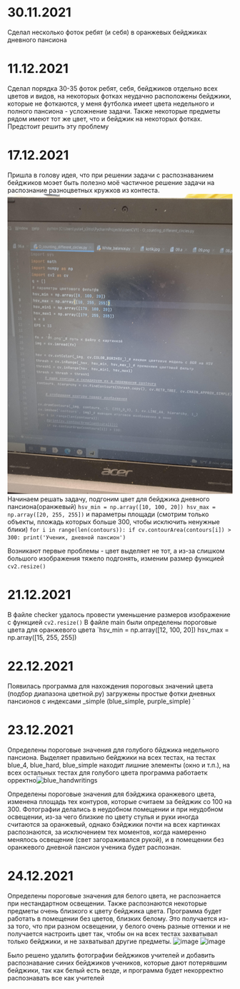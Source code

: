 30.11.2021
==
Сделал несколько фоток ребят (и себя) в оранжевых бейджиках дневного пансиона

11.12.2021
==
Сделал порядка 30-35 фоток ребят, себя, бейджиков отдельно всех цветов и видов, на некоторых фотках неудачно расположены бейджики, которые не фоткаются, у меня футболка имеет цвета недельного и полного пансиона - усложнение задачи. Также некоторые предметы рядом имеют тот же цвет, что и бейджик на некоторых фотках. Предстоит решить эту проблему

17.12.2021
==
Пришла в голову идея, что при решении задачи с распознаванием бейджиков моэет быть полезно моё частичное решение задачи на распознание разноцветных кружков из контеста.
![](photos/screen_of_problem_O.jpg)
Начинаем решать задачу, подгоним цвет для бейджика дневного пансиона(оранжевый)
`hsv_min = np.array([10, 100, 20])
hsv_max = np.array([20, 255, 255])` и параметры площади (смотрим только объекты, пложадь которых больше 300, чтобы исключить ненужные блики)
`for i in range(len(contours)):
    if cv.contourArea(contours[i]) > 300:
        print('Ученик, дневной пансион')`

Возникают первые проблемы - цвет выделяет не тот, а из-за слишком большого изображения тяжело подгонять, изменим размер функцией `cv2.resize()`

21.12.2021
==
В файле checker удалось провести уменьшение размеров изображение с функцией `cv2.resize()`
В файле main были определены пороговые цвета для оранжевого цвета `hsv_min = np.array([12, 100, 20])
hsv_max = np.array([15, 255, 255])

22.12.2021
==
Появилась программа для нахождения пороговых значений цвета (подбор диапазона цветной.py) загружены простые фотки дневных пансионов с индексами _simple (blue_simple, purple_simple)
`

23.12.2021
==
Определены пороговые значения для голубого бйджика недельного пансиона. Выделяет правильно бейджики на всех тестах, на тестах blue_4, blue_hard, blue_simple находит лишние элементы (окно и т.п.), на всех остальных тестах для голубого цвета программа работаетк орректно![blue_handwritings](https://user-images.githubusercontent.com/95736021/147293891-c5e9af93-2abe-41af-928a-9ed5a3c08c5b.jpg)

Определены пороговые значения для бэйджика оранжевого цвета, изменена площадь тех контуров, которые считаем за бейджик со 100 на 300. Фотографии делались в неудобном помещении и при неудобном освещении, из-за чего близкие по цвету стулья и руки иногда считаются за оранжевый, однако бэйджики почти на всех картинках распознаются, за исключением тех моментов, когда намеренно менялось освещение (свет загораживался рукой), и в помещении без оранжевого дневной пансион ученика будет распознан.

24.12.2021
==
Определены пороговые значения для белого цвета, не распознается при нестандартном освещении. Также распознаются некоторые предметы очень близкого к цвету бейджика цвета. Программа будет работать в помещении без цветов, близких белому. Это получается из-за того, что при разном освещении, у белого очень разные оттенки и не получается настроить цвет так, чтобы он на всех тестах захватывал только бейджики, и не захватывал другие предметы.
![image](https://user-images.githubusercontent.com/95736021/147323898-c5950888-db96-448c-8019-ca33efce7c87.png)
![image](https://user-images.githubusercontent.com/95736021/147324110-3b407d71-4e85-4d98-8247-bb2edb2de98b.png)

Было решено удалить фотографии бейджиков учителей и добавить распознавание синих бейджиков учеников, которые дают потерявшим бейджики, так как белый есть везде, и программа будет некорректно распознавать все как учителей 


